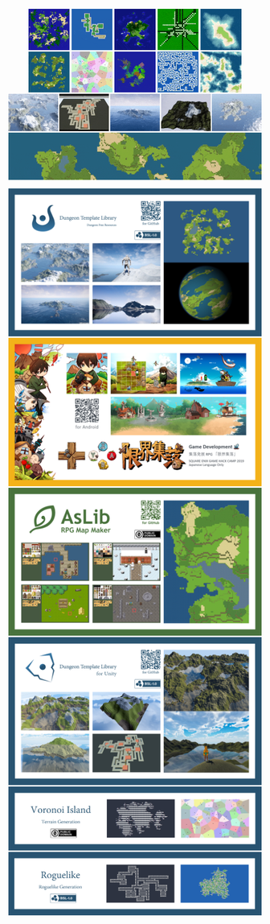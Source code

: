 <p align="center">
<a href="https://github.com/AsPJT/DungeonTemplateLibrary"><img src="https://raw.githubusercontent.com/AsPJT/AsPJT/master/Picture/left.gif" width="424px"></a> <a href="https://github.com/AsPJT/DungeonTemplateLibrary"><img src="https://raw.githubusercontent.com/AsPJT/AsPJT/master/Picture/right.gif" width="424px"></a> <a href="https://github.com/AsPJT/DungeonTemplateLibrary"><img src="https://raw.githubusercontent.com/AsPJT/AsPJT/master/Picture/down.gif" width="854px"></a> <a href="https://github.com/AsPJT/DungeonTemplateLibrary"><img src="https://raw.githubusercontent.com/AsPJT/AsPJT/master/Picture/rpg.gif" width="854px"></a>
</p>

[![DTL](https://raw.githubusercontent.com/AsPJT/AsPJT/master/Picture/dungeon_template_library.png)](https://github.com/AsPJT/DungeonTemplateLibrary)
[![GenkaiSyuraku](https://raw.githubusercontent.com/AsPJT/AsPJT/master/Picture/genkai_syuraku.png)](https://github.com/AsPJT/GenkaiSyuraku)
[![AsLib](https://raw.githubusercontent.com/AsPJT/AsPJT/master/Picture/aslib.png)](https://github.com/AsPJT/AsLib)
[![UnityDTL](https://raw.githubusercontent.com/AsPJT/AsPJT/master/Picture/dungeon_template_library_unity.png)](https://github.com/sitRyo/DungeonTemplateLibraryUnity)
[![VoronoiIsland](https://raw.githubusercontent.com/AsPJT/AsPJT/master/Picture/voronoi_island.png)](https://github.com/AsPJT/VoronoiIsland)
[![Roguelike](https://raw.githubusercontent.com/AsPJT/AsPJT/master/Picture/roguelike.png)](https://github.com/AsPJT/Roguelike)

<!--
**AsPJT/AsPJT** is a ✨ _special_ ✨ repository because its `README.md` (this file) appears on your GitHub profile.

- [📱 Click here to visit the **Google Play Store**.](https://play.google.com/store/apps/developer?id=Gaccho)

Here are some ideas to get you started:

- 🔭 I’m currently working on ...
- 🌱 I’m currently learning ...
- 👯 I’m looking to collaborate on ...
- 🤔 I’m looking for help with ...
- 💬 Ask me about ...
- 📫 How to reach me: ...
- 😄 Pronouns: ...
- ⚡ Fun fact: ...
### Hi there 👋
-->
